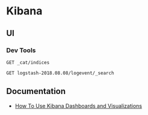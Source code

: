 # Kibana

## UI

### Dev Tools

```
GET _cat/indices

GET logstash-2018.08.08/logevent/_search
```

## Documentation

- [How To Use Kibana Dashboards and Visualizations](https://www.digitalocean.com/community/tutorials/how-to-use-kibana-dashboards-and-visualizations)
